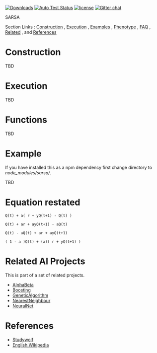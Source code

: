 [![Downloads][downloads-image]][downloads-url] [![Auto Test Status][travis-image]][travis-url] [![license][license-image]][license-url] [![Gitter chat][gitter-image]][gitter-url]

SARSA

Section Links : [Construction](#construction) , [Execution](#execution) , [Examples](#example) , [Phenotype](#phenotype) , [FAQ](#faq) , [Related](#related-ai-projects) , and [References](#references)

# Construction
TBD

# Execution
TBD

# Functions
TBD

# Example
If you have installed this as a npm dependency first change directory to *node_modules/sarsa/*.

TBD


# Equation restated

```
Q(t) + a( r + yQ(t+1) - Q(t) )

Q(t) + ar + ayQ(t+1) - aQ(t)

Q(t) - aQ(t) + ar + ayQ(t+1)

( 1 - a )Q(t) + (a)( r + yQ(t+1) )
```



# Related AI Projects
This is part of a set of related projects.

* [AlphaBeta](https://www.npmjs.com/package/alphabeta)
* [Boosting](https://www.npmjs.com/package/boosting)
* [GeneticAlgorithm](https://www.npmjs.com/package/geneticalgorithm)
* [NearestNeighbour](https://www.npmjs.com/package/nearestneighbour)
* [NeuralNet](https://www.npmjs.com/package/neuralnet)

# References

* [Studywolf](https://studywolf.wordpress.com/2013/07/01/reinforcement-learning-sarsa-vs-q-learning/)
* [English Wikipedia](https://en.wikipedia.org/wiki/State-action-reward-state-action)


[gitter-url]: https://gitter.im/panchishin/sarsa
[gitter-image]: https://badges.gitter.im/panchishin/sarsa.png

[downloads-image]: http://img.shields.io/npm/dm/sarsa.svg
[downloads-url]: https://www.npmjs.com/~panchishin

[travis-url]: https://travis-ci.org/panchishin/sarsa
[travis-image]: http://img.shields.io/travis/panchishin/sarsa.svg

[license-image]: https://img.shields.io/badge/license-Unlicense-green.svg
[license-url]: https://tldrlegal.com/license/unlicense

